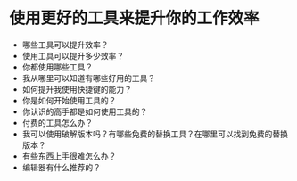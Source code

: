 # 使用更好的工具来提升你的工作效率

* 哪些工具可以提升效率？
* 使用工具可以提升多少效率？
* 你都使用哪些工具？
* 我从哪里可以知道有哪些好用的工具？
* 如何提升我使用快捷键的能力？
* 你是如何开始使用工具的？
* 你认识的高手都是如何使用工具的？
* 付费的工具怎么办？
* 我可以使用破解版本吗？有哪些免费的替换工具？在哪里可以找到免费的替换版本？
* 有些东西上手很难怎么办？
* 编辑器有什么推荐的？


